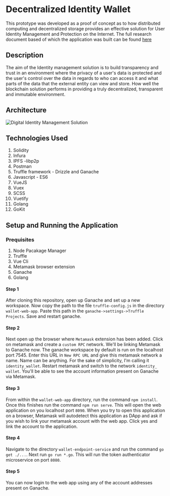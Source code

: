 # Decentralized Identity Wallet
This prototype was developed as a proof of concept as to how distributed computing and decentralized storage provides an effective solution for User Identity Management and Protection on the Internet. The full research document based of which the application was built can be found [here](https://ipfs.infura.io:5001/api/v0/cat?arg=QmU8M2JBtE1VemiC8pYeZKPDrGG4s5d1SRYQ2T6YH6w1Zd)

## Description
The aim of the Identity management solution is to build transparency and trust in an environment where the privacy of a user's data is protected and the user's control over the data in regards to who can access it and what parts of the data that the external entity can view and store. How well the blockchain solution performs in providing a truly decentralized, transparent and immutable environment.

## Architecture
![Digital Identity Management Solution](https://i.ibb.co/R6XF4L0/final-architecture.png)

## Technologies Used
1. Solidity
2. Infura
3. IPFS -libp2p 
4. Postman
5. Truffle framework - Drizzle and Ganache
6. Javascript - ES6
7. VueJS
8. Vuex
9. SCSS
10. Vuetify 
11. Golang
12. GoKit

## Setup and Running the Application
### Prequisites
1. Node Pacakage Manager
2. Truffle
3. Vue Cli
4. Metamask browser extension
5. Ganache
6. Golang

#### Step 1
After cloning this repository, open up Ganache and set up a new workspace. Now copy the path to the file `truffle-config.js` in the directory `wallet-web-app`. Paste this path in the `ganache->settings->Truffle Projects`. Save and restart ganache.

#### Step 2
Next open up the browser where `Metamask` extension has been added. Click on metamask and create a `custom RPC` network. We'll be linking Metamask to Ganache now. The ganache workspace by default is run on the localhost port 7545. Enter this URL in `New RPC URL` and give this metamask network a name. Name can be anything. For the sake of simplicity, I'm calling it `identity_wallet`. Restart metamask and switch to the network `identity_ wallet`. You'll be able to see the account information present on Ganache via Metamask.

#### Step 3
From within the `wallet-web-app` directory, run the command `npm install`. Once this finishes run the command `npm run serve`. This will open the web application on you localhost port `8090`. When you try to open this application on a browser, Metamask will autodetect this application as DApp and ask if you wish to link your metamask account with the web app. Click yes and link the account to the application. 

#### Step 4
Navigate to the directory `wallet-endpoint-service` and run the command `go get ./...`. Next run `go run *.go`. This will run the token authenticator microservice on port `8080`. 

#### Step 5
You can now login to the web app using any of the account addresses present on Ganache. 